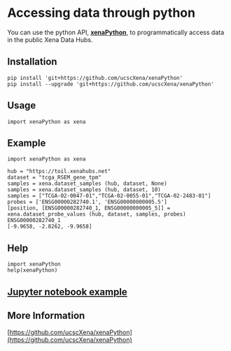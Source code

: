# Accessing data through python

You can use the python API, [**xenaPython**](https://github.com/ucscXena/xenaPython), to programmatically access data in the public Xena Data Hubs.

## Installation

```
pip install 'git+https://github.com/ucscXena/xenaPython'
pip install --upgrade 'git+https://github.com/ucscXena/xenaPython'
```

## Usage

```
import xenaPython as xena  
```

## Example

```
import xenaPython as xena

hub = "https://toil.xenahubs.net"
dataset = "tcga_RSEM_gene_tpm"
samples = xena.dataset_samples (hub, dataset, None)
samples = xena.dataset_samples (hub, dataset, 10)
samples = ["TCGA-02-0047-01","TCGA-02-0055-01","TCGA-02-2483-01"]
probes = ['ENSG00000282740.1', 'ENSG00000000005.5']
[position, [ENSG00000282740_1, ENSG00000000005_5]] = xena.dataset_probe_values (hub, dataset, samples, probes)
ENSG00000282740_1
[-9.9658, -2.8262, -9.9658]
```

## Help

```
import xenaPython
help(xenaPython)
```

## [Jupyter notebook example](https://gist.github.com/acthp/f9828f57eb795404eddb85006375af8d)

## More Information

[https://github.com/ucscXena/xenaPython](https://github.com/ucscXena/xenaPython)
